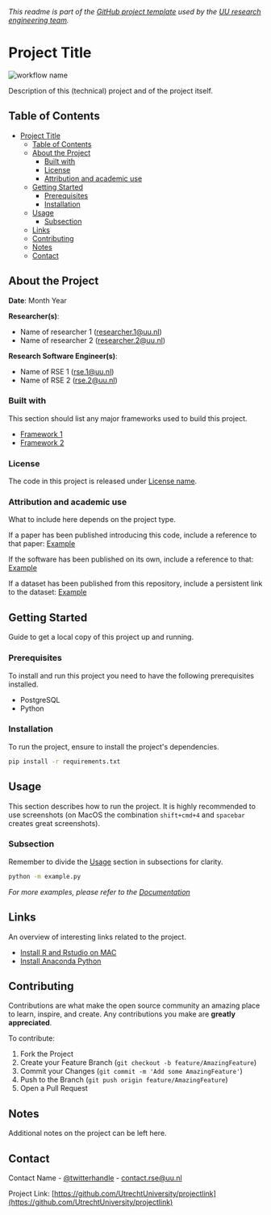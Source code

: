 <!-- Parts of this template are inspired by https://github.com/othneildrew/Best-README-Template -->
_This readme is part of the [GitHub project template](https://github.com/UtrechtUniversity/rse-project-templates) used by the [UU research engineering team](https://utrechtuniversity.github.io/research-engineering/)._

# Project Title

<!-- Include Github badges here (optional) -->
<!-- e.g. Github Actions workflow status -->
![workflow name](https://github.com/UtrechtUniversity/<REPOSITORY>/workflows/<WORKFLOW_NAME_OR_FILE_PATH>/badge.svg)

Description of this (technical) project and of the project itself.

<!-- TABLE OF CONTENTS -->
## Table of Contents

- [Project Title](#project-title)
  - [Table of Contents](#table-of-contents)
  - [About the Project](#about-the-project)
    - [Built with](#built-with)
    - [License](#license)
    - [Attribution and academic use](#attribution-and-academic-use)
  - [Getting Started](#getting-started)
    - [Prerequisites](#prerequisites)
    - [Installation](#installation)
  - [Usage](#usage)
    - [Subsection](#subsection)
  - [Links](#links)
  - [Contributing](#contributing)
  - [Notes](#notes)
  - [Contact](#contact)

<!-- ABOUT THE PROJECT -->
## About the Project

**Date**: Month Year

**Researcher(s)**:

- Name of researcher 1 (researcher.1@uu.nl)
- Name of researcher 2 (researcher.2@uu.nl)

**Research Software Engineer(s)**:

- Name of RSE 1 (rse.1@uu.nl)
- Name of RSE 2 (rse.2@uu.nl)

### Built with

This section should list any major frameworks used to build this project.

- [Framework 1](exampleframework.com)
- [Framework 2](exampleframework.com)

<!-- Do not forget to also include the license in a separate file(LICENSE[.txt/.md]) and link it properly. -->
### License

The code in this project is released under [License name](LICENSE).

### Attribution and academic use

What to include here depends on the project type.

If a paper has been published introducing this code, include a reference to that paper:
[Example](https://github.com/OceanParcels/parcels#parcels-manuscript-and-code)

If the software has been published on its own, include a reference to that:
[Example](https://github.com/asreview/asreview#citation)

If a dataset has been published from this repository, include a persistent link to the dataset:
[Example](https://github.com/J535D165/CoronaWatchNL#license-and-academic-use)

<!-- GETTING STARTED -->
## Getting Started

Guide to get a local copy of this project up and running.

### Prerequisites

To install and run this project you need to have the following prerequisites installed.

- PostgreSQL
- Python

### Installation

To run the project, ensure to install the project's dependencies.

```sh
pip install -r requirements.txt
```

<!-- USAGE -->
## Usage

This section describes how to run the project. It is highly recommended to use screenshots (on MacOS the combination `shift+cmd+4` and `spacebar` creates great screenshots).

### Subsection

Remember to divide the [Usage](#Usage) section in subsections for clarity.

```sh
python -m example.py
```

_For more examples, please refer to the [Documentation](sphinx-doc-website)_

<!-- LINKS -->
## Links

An overview of interesting links related to the project.

- [Install R and Rstudio on MAC](https://medium.com/@GalarnykMichael/install-r-and-rstudio-on-mac-e911606ce4f4)
- [Install Anaconda Python](https://www.anaconda.com/download/)

<!-- CONTRIBUTING -->
## Contributing

Contributions are what make the open source community an amazing place to learn, inspire, and create. Any contributions you make are **greatly appreciated**.

To contribute:

1. Fork the Project
2. Create your Feature Branch (`git checkout -b feature/AmazingFeature`)
3. Commit your Changes (`git commit -m 'Add some AmazingFeature'`)
4. Push to the Branch (`git push origin feature/AmazingFeature`)
5. Open a Pull Request

<!-- NOTES -->
## Notes

Additional notes on the project can be left here.

<!-- CONTACT -->
## Contact

Contact Name - [@twitterhandle](https://twitter.com/username) - contact.rse@uu.nl

Project Link: [https://github.com/UtrechtUniversity/projectlink](https://github.com/UtrechtUniversity/projectlink)
